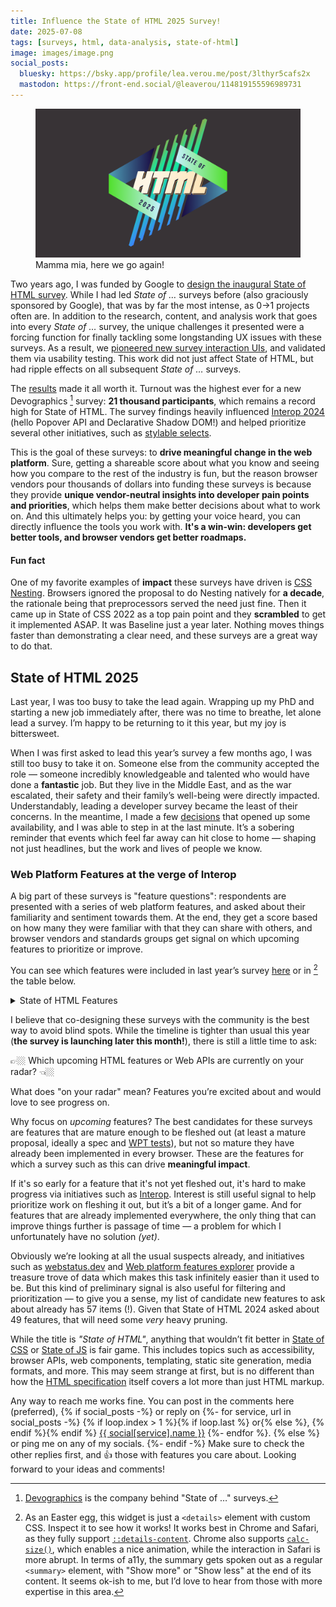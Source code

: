 ```yaml
---
title: Influence the State of HTML 2025 Survey!
date: 2025-07-08
tags: [surveys, html, data-analysis, state-of-html]
image: images/image.png
social_posts:
  bluesky: https://bsky.app/profile/lea.verou.me/post/3lthyr5cafs2x
  mastodon: https://front-end.social/@leaverou/114819155596989731
---
```


<figure class="no-padding">
<img src="images/image.png" alt="State of HTML 2025">
<figcaption>
Mamma mia, here we go again!
</figcaption>
</figure>

Two years ago, I was funded by Google to [design the inaugural State of HTML survey](../../2023/design-state-of-html/).
While I had led _State of …_ surveys before (also graciously sponsored by Google), that was by far the most intense, as 0→1 projects often are.
In addition to the research, content, and analysis work that goes into every _State of …_ survey,
the unique challenges it presented were a forcing function for finally tackling some longstanding UX issues with these surveys.
As a result, we [pioneered new survey interaction UIs](../../2024/context-chips/), and validated them via usability testing.
This work did not just affect State of HTML, but had ripple effects on all subsequent _State of …_ surveys.

The [results](https://2023.stateofhtml.com/en-US/conclusion/) made it all worth it.
Turnout was the highest ever for a new Devographics [^devographics] survey: **21 thousand participants**, which remains a record high for State of HTML.
The survey findings heavily influenced [Interop 2024](https://web.dev/blog/interop-2024) (hello Popover API and Declarative Shadow DOM!) and helped prioritize several other initiatives, such as [stylable selects](https://developer.mozilla.org/en-US/docs/Learn_web_development/Extensions/Forms/Customizable_select).

[^devographics]: [Devographics](https://devographics.com/) is the company behind "State of …" surveys.

This is the goal of these surveys: to **drive meaningful change in the web platform**.
Sure, getting a shareable score about what you know and seeing how you compare to the rest of the industry is fun, but the reason browser vendors pour thousands of dollars into funding these surveys is because they provide **unique vendor-neutral insights into developer pain points and priorities**, which helps them make better decisions about what to work on.
And this ultimately helps you: by getting your voice heard, you can directly influence the tools you work with.
**It's a win-win: developers get better tools, and browser vendors get better roadmaps.**

<aside class="no-icon">

<h4>Fun fact</h4>

One of my favorite examples of **impact** these surveys have driven is [CSS Nesting](https://www.youtube.com/watch?v=hcEDJq7jfdY).
Browsers ignored the proposal to do Nesting natively for **a decade**, the rationale being that preprocessors served the need just fine.
Then it came up in State of CSS 2022 as a top pain point and they **scrambled** to get it implemented ASAP.
It was Baseline just a year later.
Nothing moves things faster than demonstrating a clear need, and these surveys are a great way to do that.

</aside>

## State of HTML 2025

Last year, I was too busy to take the lead again.
Wrapping up my PhD and starting a new job immediately after, there was no time to breathe, let alone lead a survey.
I’m happy to be returning to it this year, but my joy is bittersweet.

When I was first asked to lead this year’s survey a few months ago,
I was still too busy to take it on.
Someone else from the community accepted the role — someone incredibly knowledgeable and talented who would have done a **fantastic** job.
But they live in the Middle East, and as the war escalated, their safety and their family’s well-being were directly impacted.
Understandably, leading a developer survey became the least of their concerns.
In the meantime, I made a few [decisions](../construction-lines/) that opened up some availability, and I was able to step in at the last minute.
It’s a sobering reminder that events which feel far away can hit close to home — shaping not just headlines, but the work and lives of people we know.

### Web Platform Features at the verge of Interop

A big part of these surveys is "feature questions": respondents are presented with a series of web platform features,
and asked about their familiarity and sentiment towards them.
At the end, they get a score based on how many they were familiar with that they can share with others,
and browser vendors and standards groups get signal on which upcoming features to prioritize or improve.

You can see which features were included in last year’s survey [here](https://2024.stateofhtml.com/en-US/features/) or in [^expanding] the table below.

[^expanding]: As an Easter egg, this widget is just a `<details>` element with custom CSS.
Inspect it to see how it works!
It works best in Chrome and Safari, as they fully support [`::details-content`](https://caniuse.com/mdn-css_selectors_details-content).
Chrome also supports [`calc-size()`](https://caniuse.com/mdn-css_types_calc-size), which enables a nice animation, while the interaction in Safari is more abrupt.
In terms of a11y, the summary gets spoken out as a regular `<summary>` element, with "Show more" or "Show less" at the end of its content.
It seems ok-ish to me, but I’d love to hear from those with more expertise in this area.

<details class="with-preview">
<summary>State of HTML Features</summary>

| Feature | 2023 | 2024 |
|---------|------|------|
[`<datalist>`](https://html.spec.whatwg.org/multipage/form-elements.html#the-datalist-element)| ✅ | ✅ |
[`autocomplete` attribute](https://html.spec.whatwg.org/multipage/form-control-infrastructure.html#attr-fe-autocomplete)| ✅ | ✅ |
[HTML Media Capture](https://w3c.github.io/html-media-capture/#dfn-capture)| ✅ | ✅ |
[`input.showPicker()`](https://html.spec.whatwg.org/multipage/input.html#dom-input-showpicker)| ✅ | ✅ |
[FormData API](https://xhr.spec.whatwg.org/#dom-formdata)| ✅ | ✅ |
[`<selectlist>`](https://open-ui.org/components/selectmenu/)| ✅ |  |
[`contenteditable="plaintext-only"`](https://html.spec.whatwg.org/multipage/interaction.html#attr-contenteditable)| ✅ | ✅ |
[`<dialog>`](https://html.spec.whatwg.org/multipage/interactive-elements.html#the-dialog-element)| ✅ | ✅ |
[`<details>` and `<summary>`](https://html.spec.whatwg.org/multipage/interactive-elements.html#the-details-element)| ✅ | ✅ |
[Exclusive Accordion](https://github.com/whatwg/html/pull/9400)| ✅ | ✅ |
[Popover API](https://html.spec.whatwg.org/multipage/popover.html#dom-popover)| ✅ | ✅ |
[`inert` attribute](https://html.spec.whatwg.org/multipage/interaction.html#the-inert-attribute)| ✅ | ✅ |
[Lazy loading](https://html.spec.whatwg.org/multipage/urls-and-fetching.html#lazy-loading-attributes)| ✅ | ✅ |
[`srcset` and `sizes` attributes](https://html.spec.whatwg.org/multipage/embedded-content.html#the-img-element)| ✅ | ✅ |
[Resource Hints](https://blog.logrocket.com/understanding-css-preload-other-resource-hints/)| ✅ | ✅ |
Content-Security Policy (CSP)| ✅ | ✅ |
[`fetchpriority` attribute](https://wicg.github.io/priority-hints/)| ✅ | ✅ |
[`blocking="render"`](https://html.spec.whatwg.org/multipage/urls-and-fetching.html#blocking-attributes)| ✅ | ✅ |
[`<model>` for AR/VR/3D content](https://immersive-web.github.io/model-element/)| ✅ | ✅ |
[`controlslist` attribute](https://wicg.github.io/controls-list/#solution-outline)| ✅ | ✅ |
[`<template>`](https://html.spec.whatwg.org/multipage/scripting.html#the-template-element)| ✅ | ✅ |
Using Custom Elements| ✅ | ✅ |
[Defining Custom Elements](https://html.spec.whatwg.org/multipage/custom-elements.html#dom-customelementregistry-define-dev)| ✅ | ✅ |
[Scoped Custom Element Registries](https://github.com/WICG/webcomponents/blob/gh-pages/proposals/Scoped-Custom-Element-Registries.md)| ✅ | ✅ |
Shadow DOM| ✅ | ✅ |
[Declarative Shadow DOM](https://github.com/mfreed7/declarative-shadow-dom)| ✅ | ✅ |
Named slot assignment| ✅ | ✅ |
[Imperative slot assignment](https://html.spec.whatwg.org/multipage/scripting.html#dom-slot-assign)| ✅ | ✅ |
[`ElementInternals` API](https://html.spec.whatwg.org/multipage/custom-elements.html#the-elementinternals-interface)| ✅ | ✅ |
[DOM Parts](https://github.com/WICG/webcomponents/blob/gh-pages/proposals/DOM-Parts.md)| ✅ | ✅ |
[HTML Modules](https://github.com/WICG/webcomponents/blob/gh-pages/proposals/html-modules-explainer.md)| ✅ | ✅ |
Landmark elements| ✅ | ✅ |
[`tabindex` attribute](https://html.spec.whatwg.org/multipage/interaction.html#attr-tabindex)| ✅ | ✅ |
[`focusgroup` attribute](https://open-ui.org/components/focusgroup.explainer/)| ✅ | ✅ |
[`<search>`](https://html.spec.whatwg.org/multipage/grouping-content.html#the-search-element)| ✅ | ✅ |
[File System Access API](https://web.dev/file-system-access/)| ✅ | ✅ |
[Badging API](https://developer.chrome.com/articles/badging-api/)| ✅ | ✅ |
[Web Share API](https://web.dev/web-share/)| ✅ | ✅ |
[Launch Handler API](https://wicg.github.io/web-app-launch/#launch_handler-member)| ✅ | ✅ |
[File Handling API](https://web.dev/file-handling/)| ✅ | ✅ |
[Window Controls Overlay API](https://wicg.github.io/window-controls-overlay/)| ✅ | ✅ |
[Isolated Web Apps](https://github.com/WICG/isolated-web-apps)| ✅ | ✅ |
[Customizable Select](https://open-ui.org/components/customizableselect/)|  | ✅ |
`EditContext` |  | ✅ |
`caretPositionFromPoint` |  | ✅ |
Clipboard API|  | ✅ |
CSS Custom Highlight API|  | ✅ |
`setHtmlUnsafe()`|  | ✅ |
`parseHtmlUnsafe()`|  | ✅ |
`Intl.Segmenter` API |  | ✅ |

</details>

I believe that co-designing these surveys with the community is the best way to avoid blind spots.
While the timeline is tighter than usual this year (**the survey is launching later this month!**), there is still a little time to ask:

<div class="nutshell">

👉🏼 Which upcoming HTML features or Web APIs are currently on your radar? 👈🏼
</div>

What does "on your radar" mean? Features you’re excited about and would love to see progress on.

Why focus on _upcoming_ features?
The best candidates for these surveys are features that are mature enough to be fleshed out (at least a mature proposal, ideally a spec and [WPT tests](https://web-platform-tests.org/)),
but not so mature they have already been implemented in every browser.
These are the features for which a survey such as this can drive **meaningful impact**.

If it's so early for a feature that it's not yet fleshed out, it's hard to make progress via initiatives such as [Interop](https://wpt.fyi/interop).
Interest is still useful signal to help prioritize work on fleshing it out, but it’s a bit of a longer game.
And for features that are already implemented everywhere, the only thing that can improve things further is passage of time
— a problem for which I unfortunately have no solution _(yet)_.

Obviously we’re looking at all the usual suspects already,
and initiatives such as [webstatus.dev](https://webstatus.dev/)
and [Web platform features explorer](https://web-platform-dx.github.io/web-features-explorer) provide a treasure trove of data which makes this task infinitely easier than it used to be.
But this kind of preliminary signal is also useful for filtering and prioritization — to give you a sense, my list of candidate new features to ask about already has 57 items (!).
Given that State of HTML 2024 asked about 49 features, that will need some _very_ heavy pruning.

<article class="note">

While the title is _"State of HTML"_,
anything that wouldn’t fit better in [State of CSS](https://stateofcss.com/) or [State of JS](https://stateofjs.com/) is fair game.
This includes topics such as accessibility, browser APIs, web components, templating, static site generation, media formats, and more.
This may seem strange at first, but is no different than how the [HTML specification](https://html.spec.whatwg.org/multipage/) itself covers a lot more than just HTML markup.

</article>

Any way to reach me works fine.
You can post in the comments here (preferred),
{% if social_posts -%}
or reply on
{%- for service, url in social_posts -%}
	{% if loop.index > 1 %}{% if loop.last %} or{% else %}, {% endif %}{% endif %}
	<a href="{{ url }}" class="{{ service }}"
		title="{{ social[service].name }} post"
		style="--color: {{ social[service].color }}"
		target="_blank"><i class="fa-brands fa-{{ social[service].icon }}"></i> {{ social[service].name }}</a>
{%- endfor %}.
{% else %}
or ping me on any of my socials.
{%- endif -%}
Make sure to check the other replies first, and 👍 those with features you care about.
Looking forward to your ideas and comments!
